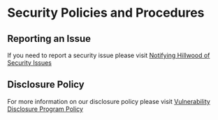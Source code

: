 # Security Policies and Procedures

## Reporting an Issue

If you need to report a security issue please visit [Notifying Hillwood of Security Issues](https://hillwood.empire.com/ca/security/alertus.html)

## Disclosure Policy

For more information on our disclosure policy please visit [Vulnerability Disclosure Program Policy](https://hillwood.empire.com/security/policy.html)
